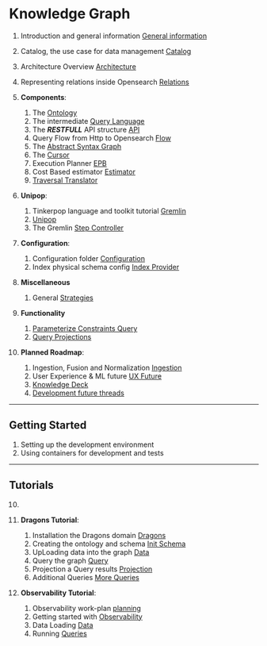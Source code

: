 # Knowledge Graph

1) Introduction and general information [General information](info/General.md)
2) Catalog, the use case for data management [Catalog](info/Catalog.md)
3) Architecture Overview [Architecture](info/Architecture.md)
4) Representing relations inside Opensearch [Relations](info/components/OpensearchRelationships.md)

5) **Components**:
   1) The [Ontology](info/components/Ontology.md) 
   2) The intermediate [Query Language](info/components/Query-language.md) 
   3) The **_RESTFULL_** API structure [API](info/components/Api.md) 
   4) Query Flow from Http to Opensearch [Flow](info/components/UnderstandingQueryFlow.md) 
   5) The [Abstract Syntax Graph](info/components/ASG-AbstractSyntaxGraph.md) 
   6) The [ Cursor ](info/components/Cursor.md) 
   7) Execution Planner [ EPB ](info/components/Execution-planner.md) 
   8) Cost Based estimator [ Estimator ](info/components/Cost-estimator.md) 
   9) [ Traversal Translator ](info/components/TraversalTranslator.md) 

5) **Unipop**:
   1) Tinkerpop language and toolkit tutorial [Gremlin](https://kelvinlawrence.net/book/Gremlin-Graph-Guide.html)
   2) [Unipop](info/components/Unipop.md)
   3) The Gremlin [Step Controller](info/components/UnipopStepController.md)


6) **Configuration**:
   1) Configuration folder [Configuration](info/components/Configuration.md)
   2) Index physical schema config [Index Provider](info/components/Index-provider.md)

7) **Miscellaneous**
   1) General [Strategies](info/components/StrategiesMechanisms.md)

8) **Functionality**
   1) [Parameterize Constraints Query](info/functionality/ParameterizedConstraints.md)
   2) [Query Projections](info/functionality/QueryResultProjection.md)

9) **Planned Roadmap**:
   1) Ingestion, Fusion and Normalization [Ingestion](info/roadmap/IngestionNormalization.md)
   2) User Experience & ML future [UX Future](info/roadmap/OpensearchGraph.md)
   3) [Knowledge Deck](info/KnowledgeGraphDeck.md)
   4) [Development future threads](info/roadmap/DevelopmentThreads.md)

---- 

## Getting Started
1) Setting up the development environment 
1) Using containers for development and tests 

---- 

## Tutorials
10) 
11) **Dragons Tutorial**:
     1) Installation the Dragons domain [Dragons](tutorial/sample/dragons/installation.md)
     2) Creating the ontology and schema [Init Schema](tutorial/sample/dragons/create-ontology.md)
     3) UpLoading data into the graph [Data](tutorial/sample/dragons/load-data.md)
     4) Query the graph [Query](tutorial/sample/dragons/query-the-data.md)
     5) Projection a Query results [Projection](tutorial/sample/dragons/projection-and-count.md)
     6) Additional Queries [More Queries](tutorial/sample/dragons/queries/Queries.md)
 

11) **Observability Tutorial**:
     1) Observability work-plan [planning](info/roadmap/ObservabilityIntegration.md) 
     2) Getting started with [Observability](tutorial/sample/observability/GettingStarted.md) 
     3) Data Loading [Data](tutorial/sample/observability/DataLoading.md) 
     3) Running [Queries](tutorial/sample/observability/Queries.md) 